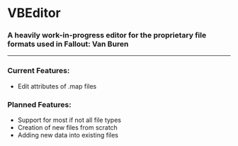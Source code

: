 # VBEditor
### A heavily work-in-progress editor for the proprietary file formats used in Fallout: Van Buren
---
### Current Features:
* Edit attributes of .map files
### Planned Features:
* Support for most if not all file types
* Creation of new files from scratch
* Adding new data into existing files
